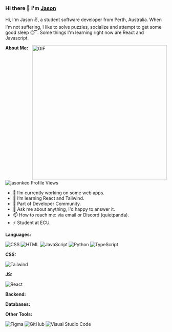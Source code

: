 ### Hi there 👋 I'm [Jason](https://jasonkeo.github.io/website/)

<!--
<img src="https://github-profile-trophy.vercel.app/?username=jasonkeo&theme=onedark&margin-w=15&margin-h=15&column=7&v=2" alt="jasonkeo" />
-->
Hi, I'm Jason ✌️, a student software developer from Perth, Australia. When I'm not suffering, I like to solve puzzles, socialize and attempt to get some good sleep 😴. Some things I'm learning right now are React and Javascript.

<img align="right" width=420px alt="GIF" src="https://64.media.tumblr.com/2dfcd3bc67a4aeeb7d40768fbee709a3/tumblr_mk10atCSi71r3ifxzo1_500.gifv" />


**About Me:**

<p align="left"> <img src="https://komarev.com/ghpvc/?username=jasonkeo&label=Profile%20views&color=0e75b6&style=flat" alt="jasonkeo Profile Views" /> </p>

- 🔭 I’m currently working on some web apps.
- 🌱 I’m learning React and Tailwind.
- 👯 Part of Developer Community.
- 💬 Ask me about anything, I'd happy to answer it.
- 📫 How to reach me: via email or Discord (quietpanda).
- ⚡ Student at ECU.


**Languages:**


![CSS](https://img.shields.io/badge/-CSS-05122A?style=flat&logo=CSS3&logoColor=1572B6)
![HTML](https://img.shields.io/badge/-HTML-05122A?style=flat&logo=HTML5)
![JavaScript](https://img.shields.io/badge/-JavaScript-05122A?style=flat&logo=javascript)
![Python](https://img.shields.io/badge/-Python-05122A?style=flat&logo=python)
![TypeScript](https://img.shields.io/badge/-TypeScript-05122A?style=flat&logo=typescript)

**CSS:**

![Tailwind](https://img.shields.io/badge/-Tailwind-05122A?style=flat&logo=tailwindcss)

**JS:**

![React](https://img.shields.io/badge/-React-05122A?style=flat&logo=react)



**Backend:**



**Databases:**



**Other Tools:**


![Figma](https://img.shields.io/badge/-Figma-05122A?style=flat&logo=figma)
![GitHub](https://img.shields.io/badge/-GitHub-05122A?style=flat&logo=github)
![Visual Studio Code](https://img.shields.io/badge/-Visual%20Studio%20Code-05122A?style=flat&logo=visual-studio-code&logoColor=007ACC)


